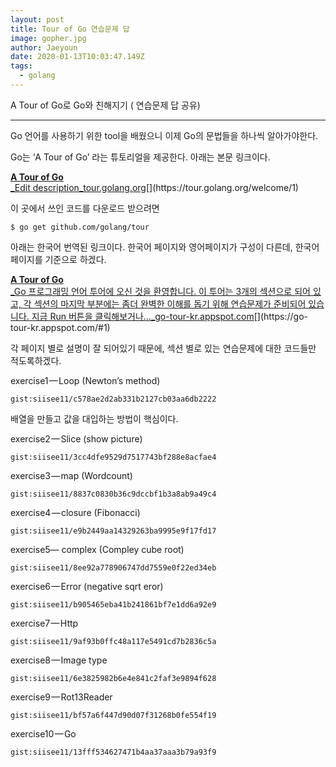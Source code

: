 ```yaml
---
layout: post
title: Tour of Go 연습문제 답
image: gopher.jpg
author: Jaeyoun
date: 2020-01-13T10:03:47.149Z
tags: 
  - golang
---
```


A Tour of Go로 Go와 친해지기 ( 연습문제 답 공유)

---

Go 언어를 사용하기 위한 tool을 배웠으니 이제 Go의 문법들을 하나씩 알아가야한다.

Go는 ‘A Tour of Go’ 라는 튜토리얼을 제공한다. 아래는 본문 링크이다.

[**A Tour of Go**  
_Edit description_tour.golang.org](https://tour.golang.org/welcome/1 "https://tour.golang.org/welcome/1")[](https://tour.golang.org/welcome/1)

이 곳에서 쓰인 코드를 다운로드 받으려면

```
$ go get github.com/golang/tour
```

아래는 한국어 번역된 링크이다. 한국어 페이지와 영어페이지가 구성이 다른데, 한국어 페이지를 기준으로 하겠다.

[**A Tour of Go**  
_Go 프로그래밍 언어 투어에 오신 것을 환영합니다. 이 투어는 3개의 섹션으로 되어 있고, 각 섹션의 마지막 부분에는 좀더 완벽한 이해를 돕기 위해 연습문제가 준비되어 있습니다. 지금 Run 버튼을 클릭해보거나…_go-tour-kr.appspot.com](https://go-tour-kr.appspot.com/#1 "https://go-tour-kr.appspot.com/#1")[](https://go-tour-kr.appspot.com/#1)

각 페이지 별로 설명이 잘 되어있기 때문에, 섹션 별로 있는 연습문제에 대한 코드들만 적도록하겠다.

exercise1 — Loop (Newton’s method)

`gist:siisee11/c578ae2d2ab331b2127cb03aa6db2222`

배열을 만들고 값을 대입하는 방법이 핵심이다.

exercise2 — Slice (show picture)

`gist:siisee11/3cc4dfe9529d7517743bf288e8acfae4`

exercise3 — map (Wordcount)

`gist:siisee11/8837c0830b36c9dccbf1b3a8ab9a49c4`

exercise4 — closure (Fibonacci)

`gist:siisee11/e9b2449aa14329263ba9995e9f17fd17`

exercise5— complex (Compley cube root)

`gist:siisee11/8ee92a778906747dd7559e0f22ed34eb`

exercise6 — Error (negative sqrt eror)

`gist:siisee11/b905465eba41b241861bf7e1dd6a92e9`

exercise7 — Http

`gist:siisee11/9af93b0ffc48a117e5491cd7b2836c5a`

exercise8 — Image type

`gist:siisee11/6e3825982b6e4e841c2faf3e9894f628`

exercise9 — Rot13Reader

`gist:siisee11/bf57a6f447d90d07f31268b0fe554f19`

exercise10 — Go

`gist:siisee11/13fff534627471b4aa37aaa3b79a93f9`